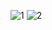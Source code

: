 ![1](https://user-images.githubusercontent.com/72604908/229678947-82567ad6-c056-4175-bd8d-2886e5926cc2.PNG)
![2](https://user-images.githubusercontent.com/72604908/229678951-f2cac6af-5a1a-4504-a125-4b1a2e31bab6.PNG)
